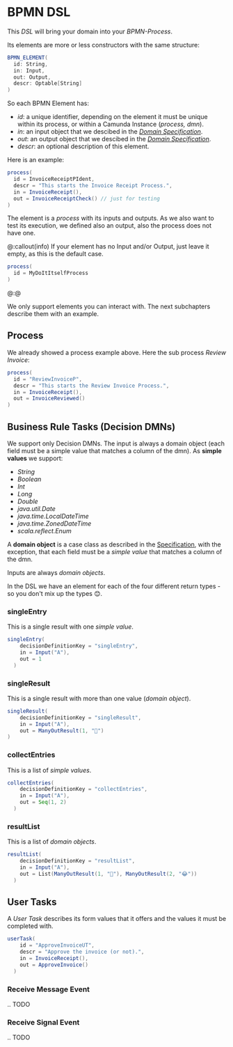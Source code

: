 # BPMN DSL

This _DSL_ will bring your domain into your _BPMN-Process_.

Its elements are more or less constructors with the same structure:

```scala
BPMN_ELEMENT(
  id: String,
  in: Input,
  out: Output,
  descr: Optable[String]
)
```

So each BPMN Element has:

- _id_: a unique identifier, depending on the element it must be unique within its process, or within a Camunda Instance (_process, dmn_).
- _in_: an input object that we descibed in the [_Domain Specification_](specification.md).
- _out_: an output object that we descibed in the [_Domain Specification_](specification.md).
- _descr_: an optional description of this element.

Here is an example:
```scala
process(
  id = InvoiceReceiptPIdent,
  descr = "This starts the Invoice Receipt Process.",
  in = InvoiceReceipt(),
  out = InvoiceReceiptCheck() // just for testing
)
```

The element is a _process_ with its inputs and outputs. As we also want to test its execution, 
we defined also an output, also the process does not have one.

@:callout(info)
If your element has no Input and/or Output, just leave it empty, as this is the default case.

```scala
process(
  id = MyDoItItselfProcess
)
```
@:@

We only support elements you can interact with. The next subchapters describe them with an example.

## Process

We already showed a process example above. Here the sub process _Review Invoice_:

```scala
process(
  id = "ReviewInvoiceP",
  descr = "This starts the Review Invoice Process.",
  in = InvoiceReceipt(),
  out = InvoiceReviewed()
)
```

## Business Rule Tasks (Decision DMNs)

We support only Decision DMNs.
The input is always a domain object (each field must be a simple value that matches a column of the dmn).
As **simple values** we support:

- _String_
- _Boolean_
- _Int_
- _Long_
- _Double_
- _java.util.Date_
- _java.time.LocalDateTime_
- _java.time.ZonedDateTime_
- _scala.reflect.Enum_

A **domain object** is a case class as described in the [Specification](specification.md), 
with the exception, that each field must be a _simple value_ that matches a column of the dmn.

Inputs are always _domain objects_.

In the DSL we have an element for each of the four different return types - so you don't mix up the types 😊.

### singleEntry

This is a single result with one _simple value_. 

```scala
singleEntry(
    decisionDefinitionKey = "singleEntry",
    in = Input("A"),
    out = 1
  )
```

### singleResult

This is a single result with more than one value (_domain object_).

```scala
singleResult(
    decisionDefinitionKey = "singleResult",
    in = Input("A"),
    out = ManyOutResult(1, "🤩")
)
```

### collectEntries

This is a list of _simple values_.

```scala
collectEntries(
    decisionDefinitionKey = "collectEntries",
    in = Input("A"),
    out = Seq(1, 2)
  )
```

### resultList

This is a list of _domain objects_.

```scala
resultList(
    decisionDefinitionKey = "resultList",
    in = Input("A"),
    out = List(ManyOutResult(1, "🤩"), ManyOutResult(2, "😂"))
  )
```

## User Tasks

A _User Task_ describes its form values that it offers and the values it must be completed with.

```scala
userTask(
    id = "ApproveInvoiceUT",
    descr = "Approve the invoice (or not).",
    in = InvoiceReceipt(),
    out = ApproveInvoice()
  )
```

### Receive Message Event
.. TODO
### Receive Signal Event
.. TODO